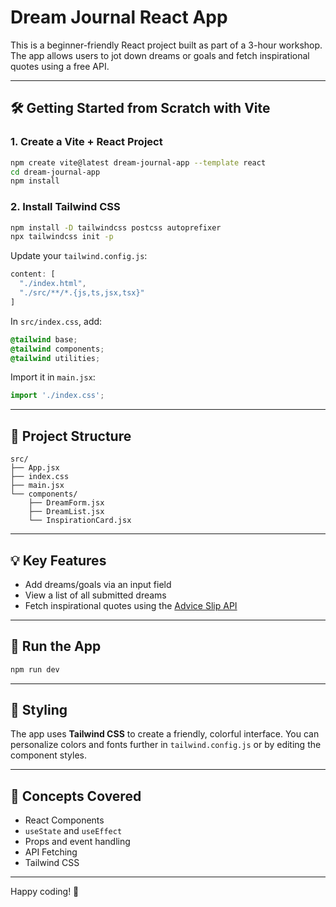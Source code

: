 # Dream Journal React App

This is a beginner-friendly React project built as part of a 3-hour workshop. The app allows users to jot down dreams or goals and fetch inspirational quotes using a free API.

---

## 🛠️ Getting Started from Scratch with Vite

### 1. Create a Vite + React Project
```bash
npm create vite@latest dream-journal-app --template react
cd dream-journal-app
npm install
```

### 2. Install Tailwind CSS
```bash
npm install -D tailwindcss postcss autoprefixer
npx tailwindcss init -p
```

Update your `tailwind.config.js`:
```js
content: [
  "./index.html",
  "./src/**/*.{js,ts,jsx,tsx}"
]
```

In `src/index.css`, add:
```css
@tailwind base;
@tailwind components;
@tailwind utilities;
```

Import it in `main.jsx`:
```js
import './index.css';
```

---

## 📁 Project Structure
```
src/
├── App.jsx
├── index.css
├── main.jsx
└── components/
    ├── DreamForm.jsx
    ├── DreamList.jsx
    └── InspirationCard.jsx
```

---

## 💡 Key Features
- Add dreams/goals via an input field
- View a list of all submitted dreams
- Fetch inspirational quotes using the [Advice Slip API](https://api.adviceslip.com)

---

## 🚀 Run the App
```bash
npm run dev
```

---

## 🌈 Styling
The app uses **Tailwind CSS** to create a friendly, colorful interface. You can personalize colors and fonts further in `tailwind.config.js` or by editing the component styles.

---

## 🧠 Concepts Covered
- React Components
- `useState` and `useEffect`
- Props and event handling
- API Fetching
- Tailwind CSS

---

Happy coding! 💖

